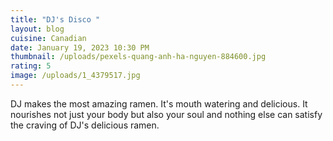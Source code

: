```yaml
---
title: "DJ's Disco "
layout: blog
cuisine: Canadian
date: January 19, 2023 10:30 PM
thumbnail: /uploads/pexels-quang-anh-ha-nguyen-884600.jpg
rating: 5
image: /uploads/1_4379517.jpg
---
```

D﻿J makes the most amazing ramen. It's mouth watering and delicious. It nourishes not just your body but also your soul and nothing else can satisfy the craving of DJ's delicious ramen.